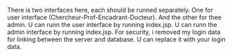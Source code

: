 There is two interfaces here, each should be runned separately. One for user interface (Chercheur-Prof-Encadrant-Docteur). And the other for thee admin. U can runn the user interface by running index.jsp. U can runn the admin interface by running index.jsp.
For security, i removed my login data for linking between the server and database. U can replace it with your login data.
